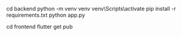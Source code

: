 cd backend
python -m venv venv
venv\Scripts\activate 
pip install -r requirements.txt
python app.py



cd frontend 
flutter get pub 
